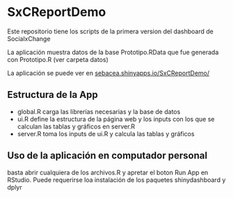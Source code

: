 # SxCReportDemo

Este repositorio tiene los scripts de la primera version del dashboard de SocialxChange

La aplicación muestra datos de la base Prototipo.RData que fue generada con Prototipo.R (ver carpeta datos)

La aplicación se puede ver en [sebacea.shinyapps.io/SxCReportDemo/](https://sebacea.shinyapps.io/SxCReportDemo/)

## Estructura de la App

*   global.R carga las librerías necesarias y la base de datos
*   ui.R define la estructura de la página web y los inputs con los que se calculan las tablas y gráficos en server.R
*   server.R toma los inputs de ui.R y calcula las tablas y gráficos

## Uso de la aplicación en computador personal

basta abrir cualquiera de los archivos.R y apretar el boton Run App en RStudio. Puede requerirse loa instalación de los paquetes shinydashboard y dplyr
